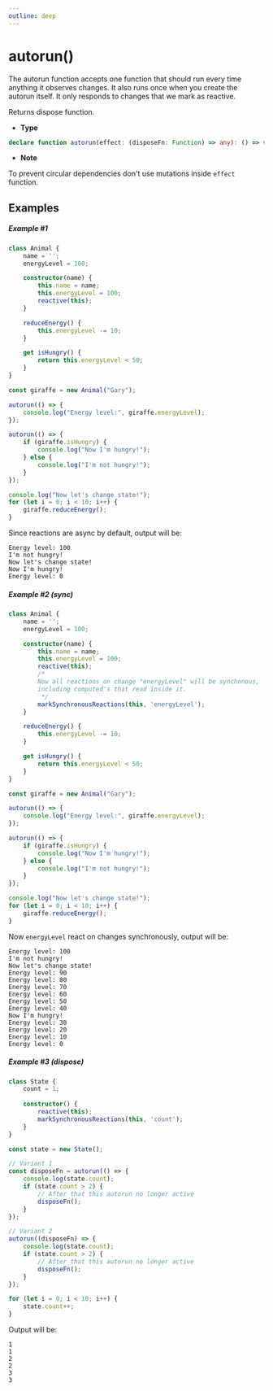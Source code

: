 ```yaml
---
outline: deep
---
```


# autorun()
The autorun function accepts one function that should run every time anything it observes changes.
It also runs once when you create the autorun itself. 
It only responds to changes that we mark as reactive.

Returns dispose function.
- **Type**
```typescript
declare function autorun(effect: (disposeFn: Function) => any): () => void;
```
- **Note**

To prevent circular dependencies don't use mutations inside `effect` function.


## Examples

##### Example #1
```typescript
class Animal {
    name = '';
    energyLevel = 100;

    constructor(name) {
        this.name = name;
        this.energyLevel = 100;
        reactive(this);
    }

    reduceEnergy() {
        this.energyLevel -= 10;
    }

    get isHungry() {
        return this.energyLevel < 50;
    }
}

const giraffe = new Animal("Gary");

autorun(() => {
    console.log("Energy level:", giraffe.energyLevel);
});

autorun(() => {
    if (giraffe.isHungry) {
        console.log("Now I'm hungry!");
    } else {
        console.log("I'm not hungry!");
    }
});

console.log("Now let's change state!");
for (let i = 0; i < 10; i++) {
    giraffe.reduceEnergy();
}
```
Since reactions are async by default, output will be:
```
Energy level: 100
I'm not hungry!
Now let's change state!
Now I'm hungry!
Energy level: 0
```

##### Example #2 (sync)
```typescript
class Animal {
    name = '';
    energyLevel = 100;

    constructor(name) {
        this.name = name;
        this.energyLevel = 100;
        reactive(this);
        /*
        Now all reactions on change "energyLevel" will be synchonous, 
        including computed's that read inside it.
         */
        markSynchronousReactions(this, 'energyLevel');
    }

    reduceEnergy() {
        this.energyLevel -= 10;
    }

    get isHungry() {
        return this.energyLevel < 50;
    }
}

const giraffe = new Animal("Gary");

autorun(() => {
    console.log("Energy level:", giraffe.energyLevel);
});

autorun(() => {
    if (giraffe.isHungry) {
        console.log("Now I'm hungry!");
    } else {
        console.log("I'm not hungry!");
    }
});

console.log("Now let's change state!");
for (let i = 0; i < 10; i++) {
    giraffe.reduceEnergy();
}
```
Now `energyLevel` react on changes synchronously, output will be:
```
Energy level: 100
I'm not hungry!
Now let's change state!
Energy level: 90
Energy level: 80
Energy level: 70
Energy level: 60
Energy level: 50
Energy level: 40
Now I'm hungry!
Energy level: 30
Energy level: 20
Energy level: 10
Energy level: 0
```

##### Example #3 (dispose)

````typescript
class State {
    count = 1;
    
    constructor() {
        reactive(this);
        markSynchronousReactions(this, 'count');
    }
}

const state = new State();

// Variant 1
const disposeFn = autorun(() => {
    console.log(state.count);
    if (state.count > 2) {
        // After that this autorun no longer active
        disposeFn(); 
    }
});

// Variant 2
autorun((disposeFn) => {
    console.log(state.count);
    if (state.count > 2) {
        // After that this autorun no longer active
        disposeFn();
    }
});

for (let i = 0; i < 10; i++) {
    state.count++;
}
````
Output will be:
```
1
1
2
2
3
3
```
